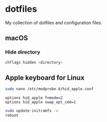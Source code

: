 # dotfiles

My collection of dotfiles and configuration files.


## macOS

### Hide directory

```bash
chflags hidden <directory>
```


## Apple keyboard for Linux

```bash
sudo nano /etc/modprobe.d/hid_apple.conf
```

```
options hid_apple fnmode=2
options hid_apple swap_opt_cmd=1
```

```bash
sudo update-initramfs -u
reboot
```
